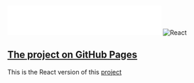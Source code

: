 ![AroundTheUs](./src/images/header.svg) ![React](https://img.icons8.com/officel/30/000000/react.png)

## [The project on GitHub Pages](https://galon7.github.io/around-react/)

This is the React version of this [project](https://galon7.github.io/web_project_4/)
